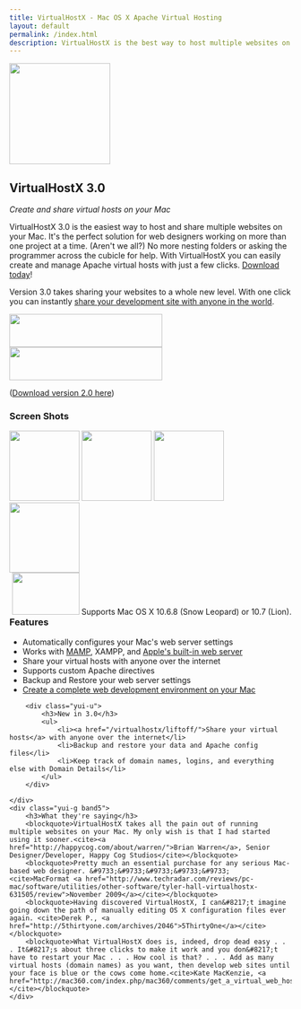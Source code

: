 ```yaml
---
title: VirtualHostX - Mac OS X Apache Virtual Hosting
layout: default
permalink: /index.html
description: VirtualHostX is the best way to host multiple websites on your Mac. It lets you easily create Apache virtual hosts on Mac OS X.
---
```

<div id="bd" class="product"> 
	<div class="yui-gd band1"> 
	    <div class="yui-u first center"> 
			<img src="{{ site.cdn_url }}/images/virtualhostx-logo180.png" width="180" height="180"> 
	    </div> 
	    <div class="yui-u left"> 
			<h2>VirtualHostX 3.0</h2> 
			<p><em>Create and share virtual hosts on your Mac</em></p>
			<p>VirtualHostX 3.0 is the easiest way to host and share multiple websites on your Mac. It's the perfect solution for web designers working on more than one project at a time. (Aren't we all?) No more nesting folders or asking the programmer across the cubicle for help. With VirtualHostX you can easily create and manage Apache virtual hosts with just a few clicks. <a href="/virtualhostx/download/">Download today</a>!</p> 
			<p>Version 3.0 takes sharing your websites to a whole new level. With one click you can instantly <a href="/virtualhostx/liftoff/">share your development site with anyone in the world</a>.</p> 
	    </div> 
	</div> 
	<div class="yui-g band2 center"> 
		<a href="/virtualhostx/download/"><img src="{{ site.cdn_url }}/images/download.png" width="273" height="59"></a> 
		<a href="https://sites.fastspring.com/clickontyler/instant/virtualhostx"><img src="{{ site.cdn_url }}/images/addtocart.png" width="273" height="59"></a>
		<br>
		<p>(<a href="http://clickontyler.com/virtualhostx/download/v2/">Download version 2.0 here</a>)</p>
	</div> 
	<div class="yui-g band3"> 
		<h3>Screen Shots</h3> 
		<a href="{{ site.cdn_url }}/images/vhx3-ss1.png" class="fb"><img src="{{ site.cdn_url }}/images/vhx3-ss1-sm.png" width="125" height="125"></a> 
		<a href="{{ site.cdn_url }}/images/vhx3-ss2.png" class="fb"><img src="{{ site.cdn_url }}/images/vhx3-ss2-sm.png" width="125" height="125"></a> 
		<a href="{{ site.cdn_url }}/images/vhx3-ss3.png" class="fb"><img src="{{ site.cdn_url }}/images/vhx3-ss3-sm.png" width="125" height="125"></a> 
		<a href="{{ site.cdn_url }}/images/vhx3-ss4.png" class="fb"><img src="{{ site.cdn_url }}/images/vhx3-ss4-sm.png" width="125" height="125"></a> 
		<div id="requirements" style="float:right;"> 
			<img src="{{ site.cdn_url }}/images/universal-binary.png" width="120" height="75"> 
			Supports Mac OS X 10.6.8 (Snow Leopard) or 10.7 (Lion).
		</div> 
	</div> 
	<div class="yui-g band4"> 
		<div class="yui-u first">
			<h3>Features</h3>
			<ul> 
				<li>Automatically configures your Mac's web server settings</li> 
				<li>Works with <a href="http://bitbob.com/mac-web-development-made-easy">MAMP</a>, XAMPP, and <a href="http://lunatic.web.id/webdev/native-web-development-apache-php-and-mysql-on-mac-osx-leopard/">Apple's built-in web server</a></li> 
				<li>Share your virtual hosts with anyone over the internet</li> 
				<li>Supports custom Apache directives</li> 
				<li>Backup and Restore your web server settings</li> 
				<li><a href="http://seansperte.com/entry/Setting_Up_a_Killer_Local_Web_Development_Environment_on_a_Mac_with_MAMP_an/">Create a complete web development environment on your Mac</a></li> 
			</ul>
		</div>

		<div class="yui-u">
			<h3>New in 3.0</h3>
			<ul> 
				<li><a href="/virtualhostx/liftoff/">Share your virtual hosts</a> with anyone over the internet</li> 
				<li>Backup and restore your data and Apache config files</li> 
				<li>Keep track of domain names, logins, and everything else with Domain Details</li>
			</ul>
		</div>

    </div> 
	<div class="yui-g band5"> 
		<h3>What they're saying</h3> 
		<blockquote>VirtualHostX takes all the pain out of running multiple websites on your Mac. My only wish is that I had started using it sooner.<cite><a href="http://happycog.com/about/warren/">Brian Warren</a>, Senior Designer/Developer, Happy Cog Studios</cite></blockquote> 
		<blockquote>Pretty much an essential purchase for any serious Mac-based web designer. &#9733;&#9733;&#9733;&#9733;&#9733; <cite>MacFormat <a href="http://www.techradar.com/reviews/pc-mac/software/utilities/other-software/tyler-hall-virtualhostx-631505/review">November 2009</a></cite></blockquote> 
		<blockquote>Having discovered VirtualHostX, I can&#8217;t imagine going down the path of manually editing OS X configuration files ever again. <cite>Derek P., <a href="http://5thirtyone.com/archives/2046">5ThirtyOne</a></cite></blockquote> 
		<blockquote>What VirtualHostX does is, indeed, drop dead easy . . . It&#8217;s about three clicks to make it work and you don&#8217;t have to restart your Mac . . . How cool is that? . . . Add as many virtual hosts (domain names) as you want, then develop web sites until your face is blue or the cows come home.<cite>Kate MacKenzie, <a href="http://mac360.com/index.php/mac360/comments/get_a_virtual_web_host_on_your_mac_that_just_works/">Mac360.com</a></cite></blockquote> 
	</div>
</div>